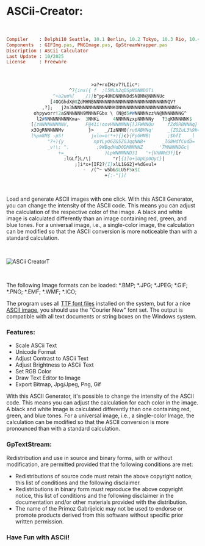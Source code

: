 # ASCii-Creator:

</br>

```ruby
Compiler    : Delphi10 Seattle, 10.1 Berlin, 10.2 Tokyo, 10.3 Rio, 10.4 Sydney, 11 Alexandria, 12 Athens
Components  : GIFImg.pas, PNGImage.pas, GpStreamWrapper.pas
Discription : ASCii Calculator
Last Update : 10/2025
License     : Freeware
```

</br>

```pascal                                                         
                               >a?+roIHzv7?LIic*:                         
                       ^7{inx({ f  ;l5NLh2qDSpNDNNDOTi                   
                 ^+a2um%[    /)}b^pp4ONDNNNNDdSNBNN@NNNNUc               
                [4OGGhdX@8ZdMHNBNNNNNNNNNNNNNNNNNNNNNNNNNNNQV?            
             ,?];   j2n3NNNNNNNNNNNNNNNKONNNNNNNNNNNNNNNNNNNNNSw          
          ohpyworr!2aSNNNNNN9MNNNFGbx \ (N@d5#WNNNNNzz%N@NNNNNNNG^       
           l2#NNNNNNNNNKma~  3NNKi     4NNNNNzxpNNNNNy   ?3qKNNNNNK$      
         [{zNNNNNNNNNV,      F@41i!oovHNNNNNN{[JFWNNQu     fZd0RBNNNq}    
         x3OgRNNNNNMv         }>    _/IzNNN0{ru6ABHNq'     _{ZOZuL3%9h=   
         l%pm8M$ -pS!          jxlo=o!*+){}c){FpGHNB\      ;$hfI   _l    
               "7+){y           npYLyOGZ&5ZGJqqNNB+      _lG8HdfCudD=    
               _v!\; ^.          ;9WBqdHdD0DMNNNNZ      '7MNNNNDGc|      
                   +=_   .          )LpWNNNNND31   '+{VHNNd3f}[r          
                     ;lGLf}L/\|        "r]{1]o+|UpGp0OyC}|                
                         ;]i*x+[IF2?{I}xlL1&G2}+%dGxul+                   
                            -  /(^~ w5b&$LU5F5x$I                        
                                    +{:-"[](                                                                                  
```                                                      
                                                                                                                
</br>

Load and generate ASCII images with one click.
With this ASCII Generator, you can change the intensity of the ASCII code. This means you can adjust the calculation of the respective color of the image. A black and white image is calculated differently than an image containing red, green, and blue tones. For a universal image, i.e., a single-color image, the calculation can be modified so that the ASCII conversion is more noticeable than with a standard calculation.

</br>

![ASCii CreatorT](https://github.com/user-attachments/assets/dba88858-90c4-43ea-b0c5-48f22a13ce8a)

</br>

The following Image formats can be loaded:
*.BMP; *.JPG; *.JPEG; *.GIF; *.PNG; *.EMF; *.WMF; *.ICO;

The program uses all [TTF font files](https://en.wikipedia.org/wiki/TrueType) installed on the system, but for a nice [ASCII image](https://en.wikipedia.org/wiki/ASCII_art), you should use the "Courier New" font set.
The output is compatible with all text documents or string boxes on the Windows system.

### Features:
* Scale ASCii Text
* Unicode Format
* Adjust Contrast to ASCii Text
* Adjust Brightness to ASCii Text
* Set RGB Color
* Draw Text Editor to Image
* Export Bitmap, Jpg/Jpeg, Png, Gif

With this ASCII Generator, it's possible to change the intensity of the ASCII code. This means you can adjust the calculation for each color in the image. A black and white Image is calculated differently than one containing red, green, and blue tones. For a universal image, i.e., a single-color Image, the calculation can be modified so that the ASCII conversion is more pronounced than with a standard calculation.


### GpTextStream:
Redistribution and use in source and binary forms, with or without modification,
are permitted provided that the following conditions are met:

* Redistributions of source code must retain the above copyright notice, this
  list of conditions and the following disclaimer.
* Redistributions in binary form must reproduce the above copyright notice,
  this list of conditions and the following disclaimer in the documentation
  and/or other materials provided with the distribution.
* The name of the Primoz Gabrijelcic may not be used to endorse or promote
  products derived from this software without specific prior written permission.

### Have Fun with ASCii!

